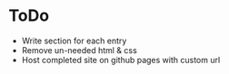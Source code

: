 # ToDo

- Write section for each entry
- Remove un-needed html & css
- Host completed site on github pages with custom url

